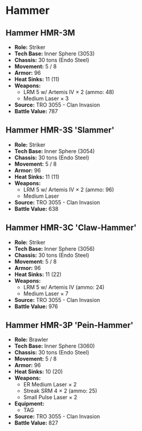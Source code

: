 # Hammer
## Hammer HMR-3M
- **Role:** Striker
- **Tech Base:** Inner Sphere (3053)
- **Chassis:** 30 tons (Endo Steel)
- **Movement:** 5 / 8
- **Armor:** 96
- **Heat Sinks:** 11 (11)
- **Weapons:**
  - LRM 5 w/ Artemis IV × 2 (ammo: 48)
  - Medium Laser × 3
- **Source:** TRO 3055 - Clan Invasion
- **Battle Value:** 787

## Hammer HMR-3S 'Slammer'
- **Role:** Striker
- **Tech Base:** Inner Sphere (3054)
- **Chassis:** 30 tons (Endo Steel)
- **Movement:** 5 / 8
- **Armor:** 96
- **Heat Sinks:** 11 (11)
- **Weapons:**
  - LRM 5 w/ Artemis IV × 2 (ammo: 96)
  - Medium Laser
- **Source:** TRO 3055 - Clan Invasion
- **Battle Value:** 638

## Hammer HMR-3C 'Claw-Hammer'
- **Role:** Striker
- **Tech Base:** Inner Sphere (3056)
- **Chassis:** 30 tons (Endo Steel)
- **Movement:** 5 / 8
- **Armor:** 96
- **Heat Sinks:** 11 (22)
- **Weapons:**
  - LRM 5 w/ Artemis IV (ammo: 24)
  - Medium Laser × 7
- **Source:** TRO 3055 - Clan Invasion
- **Battle Value:** 976

## Hammer HMR-3P 'Pein-Hammer'
- **Role:** Brawler
- **Tech Base:** Inner Sphere (3060)
- **Chassis:** 30 tons (Endo Steel)
- **Movement:** 5 / 8
- **Armor:** 96
- **Heat Sinks:** 10 (20)
- **Weapons:**
  - ER Medium Laser × 2
  - Streak SRM 4 × 2 (ammo: 25)
  - Small Pulse Laser × 2
- **Equipment:**
  - TAG
- **Source:** TRO 3055 - Clan Invasion
- **Battle Value:** 827

